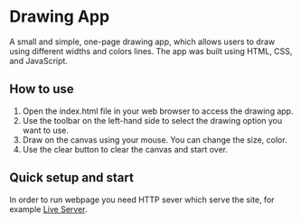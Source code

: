 # Drawing App

A small and simple, one-page drawing app, which allows users to draw using different widths and colors lines. The app was built using HTML, CSS, and JavaScript.
## How to use

1. Open the index.html file in your web browser to access the drawing app.
2. Use the toolbar on the left-hand side to select the drawing option you want to use.
3. Draw on the canvas using your mouse. You can change the size, color.
4. Use the clear button to clear the canvas and start over.

## Quick setup and start

In order to run webpage you need HTTP sever which serve the site, for example [Live Server](https://marketplace.visualstudio.com/items?itemName=ritwickdey.LiveServer).